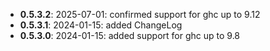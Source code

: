- **0.5.3.2**:
  2025-07-01: confirmed support for ghc up to 9.12
- **0.5.3.1**:
  2024-01-15: added ChangeLog
- **0.5.3.0**:
  2024-01-15: added support for ghc up to 9.8
